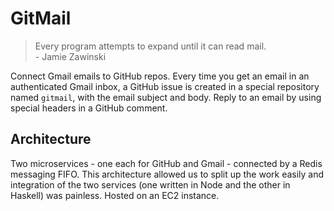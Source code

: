 # GitMail
> Every program attempts to expand until it can read mail.    
> \- Jamie Zawinski

Connect Gmail emails to GitHub repos. Every time you get an email in an authenticated Gmail inbox, a GitHub issue is created in a special repository named `gitmail`, with the email subject and body. Reply to an email by using special headers in a GitHub comment.

## Architecture
Two microservices - one each for GitHub and Gmail - connected by a Redis messaging FIFO. This architecture allowed us to split up the work easily and integration of the two services (one written in Node and the other in Haskell) was painless. Hosted on an EC2 instance.
